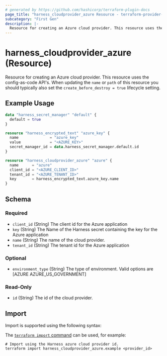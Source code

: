 ```yaml
---
# generated by https://github.com/hashicorp/terraform-plugin-docs
page_title: "harness_cloudprovider_azure Resource - terraform-provider-harness"
subcategory: "First Gen"
description: |-
  Resource for creating an Azure cloud provider. This resource uses the config-as-code API's. When updating the name or path of this resource you should typically also set the create_before_destroy = true lifecycle setting.
---
```


# harness_cloudprovider_azure (Resource)

Resource for creating an Azure cloud provider. This resource uses the config-as-code API's. When updating the `name` or `path` of this resource you should typically also set the `create_before_destroy = true` lifecycle setting.

## Example Usage

```terraform
data "harness_secret_manager" "default" {
  default = true
}

resource "harness_encrypted_text" "azure_key" {
  name              = "azure_key"
  value             = "<AZURE_KEY>"
  secret_manager_id = data.harness_secret_manager.default.id
}

resource "harness_cloudprovider_azure" "azure" {
  name      = "azure"
  client_id = "<AZURE_CLIENT_ID>"
  tenant_id = "<AZURE_TENANT_ID>"
  key       = harness_encrypted_text.azure_key.name
}
```

<!-- schema generated by tfplugindocs -->
## Schema

### Required

- `client_id` (String) The client id for the Azure application
- `key` (String) The Name of the Harness secret containing the key for the Azure application
- `name` (String) The name of the cloud provider.
- `tenant_id` (String) The tenant id for the Azure application

### Optional

- `environment_type` (String) The type of environment. Valid options are [AZURE AZURE_US_GOVERNMENT]

### Read-Only

- `id` (String) The id of the cloud provider.

## Import

Import is supported using the following syntax:

The [`terraform import` command](https://developer.hashicorp.com/terraform/cli/commands/import) can be used, for example:

```shell
# Import using the Harness azure cloud provider id.
terraform import harness_cloudprovider_azure.example <provider_id>
```
